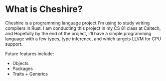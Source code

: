 # What is Cheshire?

Cheshire is a programming language project I'm using to study writing compilers
in Rust. I am conducting this project in my CS 81 class at Caltech, and Hopefully
by the end of the project, I'll have a simple programming language with a few types,
type inference, and which targets LLVM for CPU support.

Future features include:
* Objects
* Packages
* Traits + Generics

